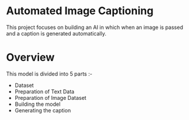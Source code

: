 # Automated Image Captioning
This project focuses on building an AI in which when an image is passed and a caption is generated automatically.
# Overview
This model is divided into 5 parts :-
* Dataset
* Preparation of Text Data
* Preparation of Image Dataset
* Building the model 
* Generating the caption

# 
